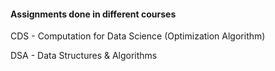 #### Assignments done in different courses

CDS - Computation for Data Science (Optimization Algorithm)

DSA - Data Structures & Algorithms
